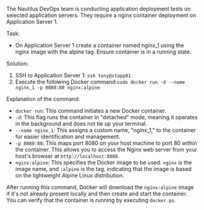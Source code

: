 The Nautilus DevOps team is conducting application deployment tests on selected application servers. They require a nginx container deployment on Application Server 1.

Task:
 - On Application Server 1 create a container named nginx_1 using the nginx image with the alpine tag. Ensure container is in a running state.

 Solution:
 1. SSH to Application Server 1: `ssh tony@stapp01`
 2. Execute the following Docker command:`sudo docker run -d --name nginx_1 -p 8080:80 nginx:alpine`

 Explanation of the command:
- `docker run`: This command initiates a new Docker container.
- `-d`: This flag runs the container in "detached" mode, meaning it operates in the background and does not tie up your terminal.
-  `--name nginx_1`: This assigns a custom name, "nginx_1," to the container for easier identification and management.
- `-p 8080:80`: This maps port 8080 on your host machine to port 80 within the container. This allows you to access the Nginx web server from your host's browser at `http://localhost:8080`.
- `nginx:alpine`: This specifies the Docker image to be used. `nginx` is the image name, and `:alpine` is the tag, indicating that the image is based on the lightweight Alpine Linux distribution.

After running this command, Docker will download the `nginx:alpine` image if it's not already present locally and then create and start the container. You can verify that the container is running by executing `docker ps`.
